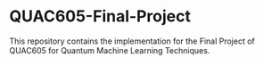 # QUAC605-Final-Project
This repository contains the implementation for the Final Project of QUAC605 for Quantum Machine Learning Techniques.
